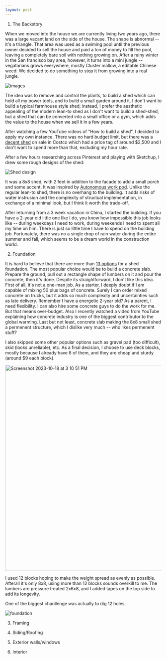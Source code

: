 ```yaml
---
layout: post
---
```


1. The Backstory

When we moved into the house we are currently living two years ago, there was a large vacant land on the side of the house. The shape is abnormal -- it's a triangle. That area was used as a swiming pool until the previous owner decided to sell the house and paid a ton of money to fill the pool, leaving a completely bare soil with nothing growing on. After a rainy winter in the San francisco bay area, however, it turns into a mini jungle -- vegatarians grows everywhere, mostly Cluster mallow, a editable Chinese weed. We decided to do something to stop it from growing into a real jungle.

![images](https://github.com/fuermosi777/fuermosi777.github.io/assets/7303373/a01b138b-02da-47de-b489-41f70f215083)

The idea was to remove and control the plants, to build a shed which can hold all my power tools, and to build a small garden around it. I don't want to build a typical farmhouse style shed; instead, I prefer the aesthetic appealing of the modern lean-to shed as I don't want to build a shed-shed, but a shed that can be converted into a small office or a gym, which adds the value to the house when we sell it in a few years.

After watching a few YouTube videos of "How to build a shed", I decided to apply my own instance. There was no hard budget limit, but there was a [decent shed](https://www.costco.com/northport-wood-storage-shed---do-it-yourself-assembly.product.4000051398.html) on sale in Costco which had a price tag of around $2,500 and I don't want to spend more than that, excluding my hour rate.

After a few hours researching across Pinterest and playing with Sketchup, I drew some rough designs of the shed:

![Shed design](https://github.com/fuermosi777/fuermosi777.github.io/assets/7303373/d172d61c-1843-4057-a231-c3b36ad3c404)

It was a 8x8 shed, with 2 feet in addition to the facade to add a small porch and some accent. It was inspired by [Autonomous work pod](https://www.autonomous.ai/pod-adus). Unlike the regular lean-to shed, there is no overhang to the building. It adds risks of water instrusion and the complexity of structual implementation, in exchange of a minimal look, but I think it worth the trade-off.

After returning from a 3 week vacation in China, I started the building. If you have a 2-year old little one like I do, you know how impossible this job looks like -- during weekdays I need to work, during weekends I need to spent all my time on him. There is just so little time I have to spend on the building job. Fortunately, there was no a single drop of rain water during the entire summer and fall, which seems to be a dream world in the construction world.

2. Foundation

It is hard to believe that there are more than [13 options](https://www.siteprep.com/shed-foundation-options/) for a shed foundation. The most popular choice would be to build a concrete slab. Prepare the ground, pull out a rectangle shape of lumbers on it and pour the concrete, then it's done. Despite its straightforward, I don't like this idea. First of all, it's not a one-man job. As a starter, I deeply doubt if I am capable of mixing 50 plus bags of concrete. Surely I can order mixed concrete on trucks, but it adds so much complexity and uncertainties such as late delivery. Remember I have a energetic 2-year old? As a parent, I need flexibility. I can also hire some concrete guys to do the work for me. But that means over-budget. Also I recently watched a video from YouTube explaining how concrete industry is one of the biggest contributor to the global warming. Last but not least, concrete slab making the 8x8 small shed a permenent structure, which I dislike very much -- who likes permenent stuff?

I also skipped some other popular options such as gravel pad (too difficult), skid (looks unreliable), etc. As a final decision, I choose to use deck blocks, mostly because I already have 8 of them, and they are cheap and sturdy (around $9 each block).

<img width="661" alt="Screenshot 2023-10-18 at 3 10 51 PM" src="https://github.com/fuermosi777/fuermosi777.github.io/assets/7303373/13a3a828-275f-4b88-8300-84bc2b169fd4">

I used 12 blocks hoping to make the weight spread as evenly as possible. Afterall it's only 8x8, using more than 12 blocks sounds overkill to me. The lumbers are pressure treated 2x6x8, and I added tapes on the top side to add its longevity.

One of the biggest chanllenge was actually to dig 12 holes.

![foundation](https://github.com/fuermosi777/fuermosi777.github.io/assets/7303373/699ef108-3f0f-40bd-ac14-c4a43646cf8a)

3. Framing

4. Siding/Roofing

5. Exterior walls/windows

6. Interior
